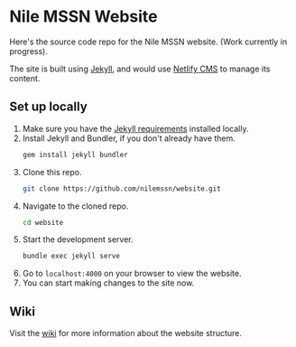 # Nile MSSN Website

Here's the source code repo for the Nile MSSN website. (Work currently in progress).

The site is built using [Jekyll](https://jekyllrb.com), and would use [Netlify CMS](https://www.netlifycms.org/) to manage its content.

## Set up locally
1. Make sure you have the [Jekyll requirements](https://jekyllrb.com/docs/installation/) installed locally.
2. Install Jekyll and Bundler, if you don't already have them.
   ```sh
   gem install jekyll bundler
   ```
3. Clone this repo.
   ```sh
   git clone https://github.com/nilemssn/website.git
   ```
4. Navigate to the cloned repo.
   ```sh
   cd website
   ```
5. Start the development server.
   ```sh
   bundle exec jekyll serve
   ```
6. Go to `localhost:4000` on your browser to view the website.
7. You can start making changes to the site now.

## Wiki
Visit the [wiki](https://github.com/nilemssn/website/wiki) for more information about the website structure.
